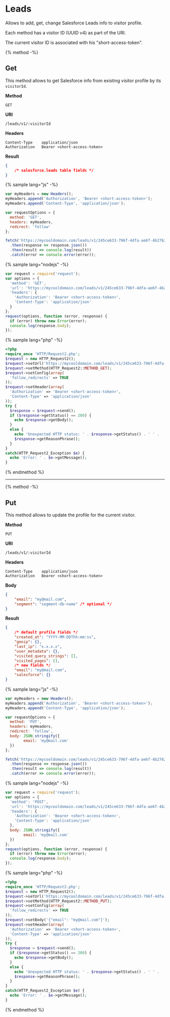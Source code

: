 # Leads

Allows to add, get, change Salesforce Leads info to visitor profile.

Each method has a visitor ID (UUID v4) as part of the URI.

The current visitor ID is associated with his "short-access-token".

{% method -%}
## Get

This method allows to get Salesforce info from existing visitor profile by its `visitorId`.

**Method**

    GET
    
**URI**

    /leads/v1/:visitorId

**Headers**

    Content-Type	application/json
    Authorization   Bearer <short-access-token>
    
**Result**
```json
{
	/* salesforce.leads table fields */
}
```

{% sample lang="js" -%}
```javascript
var myHeaders = new Headers();
myHeaders.append('Authorization', 'Bearer <short-access-token>');
myHeaders.append('Content-Type', 'application/json');

var requestOptions = {
  method: 'GET',
  headers: myHeaders,
  redirect: 'follow'
};

fetch('https://mycooldomain.com/leads/v1/245ce633-796f-4dfa-ae6f-4b2762adbf45', requestOptions)
  .then(response => response.json())
  .then(result => console.log(result))
  .catch(error => console.error(error));
```

{% sample lang="nodejs" -%}
```javascript
var request = require('request');
var options = {
  'method': 'GET',
  'url': 'https://mycooldomain.com/leads/v1/245ce633-796f-4dfa-ae6f-4b2762adbf45',
  'headers': {
    'Authorization': 'Bearer <short-access-token>',
    'Content-Type': 'application/json'
  }
};
request(options, function (error, response) { 
  if (error) throw new Error(error);
  console.log(response.body);
});
```

{% sample lang="php" -%}
```php
<?php
require_once 'HTTP/Request2.php';
$request = new HTTP_Request2();
$request->setUrl('https://mycooldomain.com/leads/v1/245ce633-796f-4dfa-ae6f-4b2762adbf45');
$request->setMethod(HTTP_Request2::METHOD_GET);
$request->setConfig(array(
  'follow_redirects' => TRUE
));
$request->setHeader(array(
  'Authorization' => 'Bearer <short-access-token>',
  'Content-Type' => 'application/json'
));
try {
  $response = $request->send();
  if ($response->getStatus() == 200) {
    echo $response->getBody();
  }
  else {
    echo 'Unexpected HTTP status: ' . $response->getStatus() . ' ' .
    $response->getReasonPhrase();
  }
}
catch(HTTP_Request2_Exception $e) {
  echo 'Error: ' . $e->getMessage();
}
```
{% endmethod %}

---

{% method -%}
## Put

This method allows to update the profile for the current visitor.

**Method**

    PUT
    
**URI**

    /leads/v1/:visitorId

**Headers**

    Content-Type	application/json
    Authorization   Bearer <short-access-token>

    
**Body**
```json
{
    "email": "my@mail.com",
	"segment": "segment-db-name" /* optional */
}
```

**Result**
```json
{
	/* default profile fields */
	"created_at": "YYYY-MM-DDThh:mm:ss",
    "geoip": {},
	"last_ip": "x.x.x.x",
	"user_metadata": {},
	"visited_query_strings": [],
	"visited_pages": [],
	/* new fields */
	"email": "my@mail.com",
	"salesforce": {}
}
```

{% sample lang="js" -%}
```javascript
var myHeaders = new Headers();
myHeaders.append('Authorization', 'Bearer <short-access-token>');
myHeaders.append('Content-Type', 'application/json');

var requestOptions = {
  method: 'PUT',
  headers: myHeaders,
  redirect: 'follow',
  body: JSON.stringify({
		email: 'my@mail.com'
  })
};

fetch('https://mycooldomain.com/leads/v1/245ce633-796f-4dfa-ae6f-4b2762adbf45', requestOptions)
  .then(response => response.json())
  .then(result => console.log(result))
  .catch(error => console.error(error));
```

{% sample lang="nodejs" -%}
```javascript
var request = require('request');
var options = {
  'method': 'POST',
  'url': 'https://mycooldomain.com/leads/v1/245ce633-796f-4dfa-ae6f-4b2762adbf45',
  'headers': {
    'Authorization': 'Bearer <short-access-token>',
    'Content-Type': 'application/json'
  },
  body: JSON.stringify({
		email: 'my@mail.com'
  })
};
request(options, function (error, response) { 
  if (error) throw new Error(error);
  console.log(response.body);
});
```

{% sample lang="php" -%}
```php
<?php
require_once 'HTTP/Request2.php';
$request = new HTTP_Request2();
$request->setUrl('https://mycooldomain.com/leads/v1/245ce633-796f-4dfa-ae6f-4b2762adbf45');
$request->setMethod(HTTP_Request2::METHOD_PUT);
$request->setConfig(array(
  'follow_redirects' => TRUE
));
$request->setBody('{"email": "my@mail.com"}');
$request->setHeader(array(
  'Authorization' => 'Bearer <short-access-token>',
  'Content-Type' => 'application/json'
));
try {
  $response = $request->send();
  if ($response->getStatus() == 200) {
    echo $response->getBody();
  }
  else {
    echo 'Unexpected HTTP status: ' . $response->getStatus() . ' ' .
    $response->getReasonPhrase();
  }
}
catch(HTTP_Request2_Exception $e) {
  echo 'Error: ' . $e->getMessage();
}
```
{% endmethod %}
